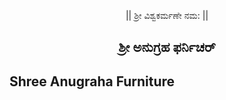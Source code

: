 <p style="text-align: center;">|| ಶ್ರೀ ವಿಶ್ವಕರ್ಮಣೇ ನಮ‌‍: ||</p>
<h2 style="text-align: center;"> ಶ್ರೀ ಅನುಗ್ರಹ ಫರ್ನಿಚರ್ </h2>
<h2 class="MainHeadTitle">Shree Anugraha Furniture</h2>
